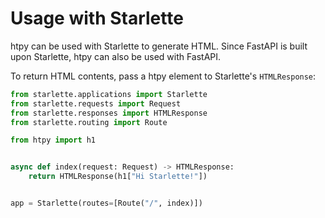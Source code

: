 # Usage with Starlette

htpy can be used with Starlette to generate HTML. Since FastAPI is built upon Starlette, htpy can also be used with FastAPI.

To return HTML contents, pass a htpy element to Starlette's `HTMLResponse`:

```py
from starlette.applications import Starlette
from starlette.requests import Request
from starlette.responses import HTMLResponse
from starlette.routing import Route

from htpy import h1


async def index(request: Request) -> HTMLResponse:
    return HTMLResponse(h1["Hi Starlette!"])


app = Starlette(routes=[Route("/", index)])
```
